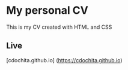 # My personal CV

This is my CV created with HTML and CSS

## Live

[cdochita.github.io] (https://cdochita.github.io)
